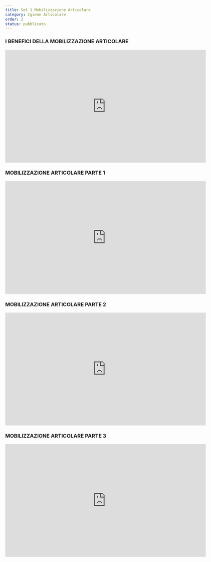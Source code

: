 ```yaml
---
title: Set 1 Mobilizzazione Articolare
category: Igiene Articolare
order: 2
status: pubblicato
---
```


### I BENEFICI DELLA MOBILIZZAZIONE ARTICOLARE

<iframe src="https://player.vimeo.com/video/375116135" width="640" height="360" frameborder="0" allow="autoplay; fullscreen" allowfullscreen></iframe>

### MOBILIZZAZIONE ARTICOLARE PARTE 1

<iframe src="https://player.vimeo.com/video/375119041" width="640" height="360" frameborder="0" allow="autoplay; fullscreen" allowfullscreen></iframe>


### MOBILIZZAZIONE ARTICOLARE PARTE 2

<iframe src="https://player.vimeo.com/video/375121952" width="640" height="360" frameborder="0" allow="autoplay; fullscreen" allowfullscreen></iframe>

### MOBILIZZAZIONE ARTICOLARE PARTE 3

<iframe src="https://player.vimeo.com/video/375207429" width="640" height="360" frameborder="0" allow="autoplay; fullscreen" allowfullscreen></iframe>
